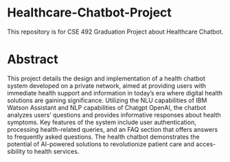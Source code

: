 # Healthcare-Chatbot-Project

This repository is for CSE 492 Graduation Project about Healthcare Chatbot.

# Abstract

This project details the design and implementation of a health chatbot system developed
on a private network, aimed at providing users with immediate health support and information
in today’s era where digital health solutions are gaining significance. Utilizing the NLU
capabilities of IBM Watson Assistant and NLP capabilities of Chatgpt OpenAI, the chatbot
analyzes users’ questions and provides informative responses about health symptoms.
Key features of the system include user authentication, processing health-related queries,
and an FAQ section that offers answers to frequently asked questions. The health chatbot
demonstrates the potential of AI-powered solutions to revolutionize patient care and acces-
sibility to health services.
